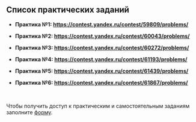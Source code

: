 ## Список практических заданий

- **Практика №1: https://contest.yandex.ru/contest/59809/problems/**

- **Практика №2: https://contest.yandex.ru/contest/60043/problems/**

- **Практика №3: https://contest.yandex.ru/contest/60272/problems/**

- **Практика №4: https://contest.yandex.ru/contest/61193/problems/**

- **Практика №5: https://contest.yandex.ru/contest/61439/problems/**

- **Практика №6: https://contest.yandex.ru/contest/61867/problems/**

<br>

Чтобы получить доступ к практическим и самостоятельным заданиям заполните [форму](https://docs.google.com/forms/d/e/1FAIpQLScDilZL5vCsdFUPQC8H8AukhPGs2uMIK4SvOseJyEgn8lnZ2A/viewform?usp=sf_link).
